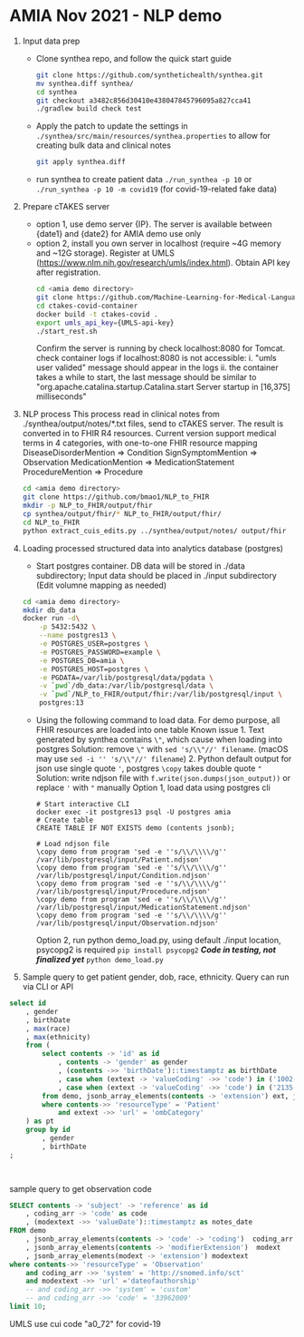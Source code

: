 # AMIA Nov 2021 - NLP demo

1. Input data prep
	- Clone synthea repo, and follow the quick start guide
		```bash
		git clone https://github.com/synthetichealth/synthea.git
		mv synthea.diff synthea/
		cd synthea
		git checkout a3482c856d30410e438047845796095a827cca41
		./gradlew build check test
		```
	- Apply the patch to update the settings in `./synthea/src/main/resources/synthea.properties` to allow for creating bulk data and clinical notes 
		```bash
		git apply synthea.diff
		```
		
	- run synthea to create patient data
		`./run_synthea -p 10` or `./run_synthea -p 10 -m covid19` (for covid-19-related fake data)

2. Prepare cTAKES server
	- option 1, use demo server {IP}. The server is available between {date1} and {date2} for AMIA demo use only
	- option 2, install you own server in localhost (require ~4G memory and ~12G storage). 
		Register at UMLS (https://www.nlm.nih.gov/research/umls/index.html). Obtain API key after registration.
		```bash
		cd <amia demo directory>
		git clone https://github.com/Machine-Learning-for-Medical-Language/ctakes-covid-container   # Private repo ?
		cd ctakes-covid-container
		docker build -t ctakes-covid .
		export umls_api_key={UMLS-api-key}
		./start_rest.sh
		```
		Confirm the server is running by check localhost:8080 for Tomcat.
		check container logs if localhost:8080 is not accessible:
			i. "umls user valided" message should appear in the logs
			ii. the container takes a while to start, the last message should be similar to "org.apache.catalina.startup.Catalina.start Server startup in [16,375] milliseconds"


3. NLP process
	This process read in clinical notes from ./synthea/output/notes/\*.txt files, send to cTAKES server. The result is converted in to FHIR R4 resources.
	Current version support medical terms in 4 categories, with one-to-one FHIR resource mapping 
  		DiseaseDisorderMention => Condition
  		SignSymptomMention => Observation
  		MedicationMention => MedicationStatement
  		ProcedureMention => Procedure
  	```bash
	cd <amia demo directory>
  	git clone https://github.com/bmao1/NLP_to_FHIR
	mkdir -p NLP_to_FHIR/output/fhir
	cp synthea/output/fhir/* NLP_to_FHIR/output/fhir/
  	cd NLP_to_FHIR
  	python extract_cuis_edits.py ../synthea/output/notes/ output/fhir
  	```

4. Loading processed structured data into analytics database (postgres)
	- Start postgres container. DB data will be stored in ./data subdirectory; Input data should be placed in ./input subdirectory (Edit volumne mapping as needed)
	```bash
	cd <amia demo directory>
	mkdir db_data
	docker run -d\
	    -p 5432:5432 \
	    --name postgres13 \
	    -e POSTGRES_USER=postgres \
	    -e POSTGRES_PASSWORD=example \
	    -e POSTGRES_DB=amia \
	    -e POSTGRES_HOST=postgres \
	    -e PGDATA=/var/lib/postgresql/data/pgdata \
	    -v `pwd`/db_data:/var/lib/postgresql/data \
	    -v `pwd`/NLP_to_FHIR/output/fhir:/var/lib/postgresql/input \
	    postgres:13
	```

	- Using the following command to load data. For demo purpose, all FHIR resources are loaded into one table
		Known issue
			1. Text generated by synthea contains `\"`, which cause when loading into postgres
				Solution: remove `\"` with `sed 's/\\"//' filename`. (macOS may use `sed -i '' 's/\\"//' filename`)
			2. Python default output for json use single quote `'`, postgres `\copy` takes double quote `"`
				Solution: write ndjson file with `f.write(json.dumps(json_output))` or replace `'` with `"` manually
		Option 1, load data using postgres cli 
		```
		# Start interactive CLI 
		docker exec -it postgres13 psql -U postgres amia
		# Create table 
		CREATE TABLE IF NOT EXISTS demo (contents jsonb);
		
		# Load ndjson file 
		\copy demo from program 'sed -e ''s/\\/\\\\/g'' /var/lib/postgresql/input/Patient.ndjson'
		\copy demo from program 'sed -e ''s/\\/\\\\/g'' /var/lib/postgresql/input/Condition.ndjson'
		\copy demo from program 'sed -e ''s/\\/\\\\/g'' /var/lib/postgresql/input/Procedure.ndjson'
		\copy demo from program 'sed -e ''s/\\/\\\\/g'' /var/lib/postgresql/input/MedicationStatement.ndjson'
		\copy demo from program 'sed -e ''s/\\/\\\\/g'' /var/lib/postgresql/input/Observation.ndjson'
		```
		Option 2, run python demo_load.py, using default ./input location, psycopg2 is required `pip install psycopg2`
			***Code in testing, not finalized yet***
		`python demo_load.py`
 	

5. Sample query to get patient gender, dob, race, ethnicity. Query can run via CLI or API
```sql
select id
	, gender
	, birthDate
	, max(race)
	, max(ethnicity)
	from (
		select contents -> 'id' as id
			, contents -> 'gender' as gender
			, (contents ->> 'birthDate')::timestamptz as birthDate
			, case when (extext -> 'valueCoding' ->> 'code') in ('1002-5','2028-9','2054-5','2076-8','2106-3') then (extext -> 'valueCoding' ->> 'display') else '' end as race
			, case when (extext -> 'valueCoding' ->> 'code') in ('2135-2','2186-5') then (extext -> 'valueCoding' ->> 'display') else '' end as ethnicity
		from demo, jsonb_array_elements(contents -> 'extension') ext, jsonb_array_elements(ext -> 'extension') extext
		where contents->> 'resourceType' = 'Patient' 
			and extext ->> 'url' = 'ombCategory'
	) as pt
	group by id
		, gender
		, birthDate
;

	
```

sample query to get observation code
```sql
SELECT contents -> 'subject' -> 'reference' as id 
	, coding_arr -> 'code' as code
	, (modextext ->> 'valueDate')::timestamptz as notes_date
FROM demo
	, jsonb_array_elements(contents -> 'code' -> 'coding')  coding_arr
	, jsonb_array_elements(contents -> 'modifierExtension')  modext
	, jsonb_array_elements(modext -> 'extension') modextext
where contents->> 'resourceType' = 'Observation' 
	and coding_arr ->> 'system' = 'http://snomed.info/sct'
	and modextext ->> 'url' ='dateofauthorship'
	-- and coding_arr ->> 'system' = 'custom' 
	-- and coding_arr ->> 'code' = '33962009'
limit 10;
```
UMLS use cui code "a0_72" for covid-19






